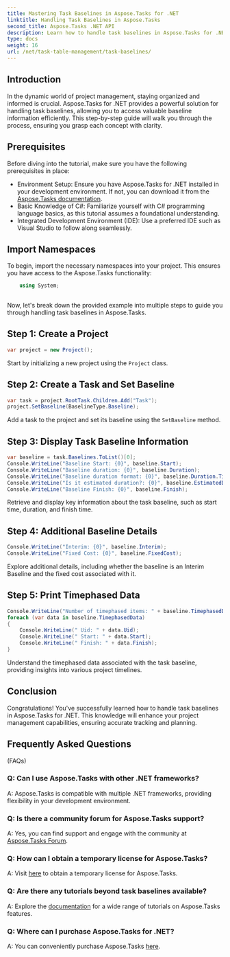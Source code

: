```yaml
---
title: Mastering Task Baselines in Aspose.Tasks for .NET
linktitle: Handling Task Baselines in Aspose.Tasks
second_title: Aspose.Tasks .NET API
description: Learn how to handle task baselines in Aspose.Tasks for .NET with this comprehensive tutorial. Enhance your project management skills today!
type: docs
weight: 16
url: /net/task-table-management/task-baselines/
---
```

## Introduction
In the dynamic world of project management, staying organized and informed is crucial. Aspose.Tasks for .NET provides a powerful solution for handling task baselines, allowing you to access valuable baseline information efficiently. This step-by-step guide will walk you through the process, ensuring you grasp each concept with clarity.
## Prerequisites
Before diving into the tutorial, make sure you have the following prerequisites in place:
- Environment Setup: Ensure you have Aspose.Tasks for .NET installed in your development environment. If not, you can download it from the [Aspose.Tasks documentation](https://reference.aspose.com/tasks/net/).
- Basic Knowledge of C#: Familiarize yourself with C# programming language basics, as this tutorial assumes a foundational understanding.
- Integrated Development Environment (IDE): Use a preferred IDE such as Visual Studio to follow along seamlessly.
## Import Namespaces
To begin, import the necessary namespaces into your project. This ensures you have access to the Aspose.Tasks functionality:
```csharp
    using System;
    
```
Now, let's break down the provided example into multiple steps to guide you through handling task baselines in Aspose.Tasks.
## Step 1: Create a Project
```csharp
var project = new Project();
```
Start by initializing a new project using the `Project` class.
## Step 2: Create a Task and Set Baseline
```csharp
var task = project.RootTask.Children.Add("Task");
project.SetBaseline(BaselineType.Baseline);
```
Add a task to the project and set its baseline using the `SetBaseline` method.
## Step 3: Display Task Baseline Information
```csharp
var baseline = task.Baselines.ToList()[0];
Console.WriteLine("Baseline Start: {0}", baseline.Start);
Console.WriteLine("Baseline duration: {0}", baseline.Duration);
Console.WriteLine("Baseline duration format: {0}", baseline.Duration.TimeUnit);
Console.WriteLine("Is it estimated duration?: {0}", baseline.EstimatedDuration);
Console.WriteLine("Baseline Finish: {0}", baseline.Finish);
```
Retrieve and display key information about the task baseline, such as start time, duration, and finish time.
## Step 4: Additional Baseline Details
```csharp
Console.WriteLine("Interim: {0}", baseline.Interim);
Console.WriteLine("Fixed Cost: {0}", baseline.FixedCost);
```
Explore additional details, including whether the baseline is an Interim Baseline and the fixed cost associated with it.
## Step 5: Print Timephased Data
```csharp
Console.WriteLine("Number of timephased items: " + baseline.TimephasedData.Count);
foreach (var data in baseline.TimephasedData)
{
    Console.WriteLine(" Uid: " + data.Uid);
    Console.WriteLine(" Start: " + data.Start);
    Console.WriteLine(" Finish: " + data.Finish);
}
```
Understand the timephased data associated with the task baseline, providing insights into various project timelines.
## Conclusion
Congratulations! You've successfully learned how to handle task baselines in Aspose.Tasks for .NET. This knowledge will enhance your project management capabilities, ensuring accurate tracking and planning.
## Frequently Asked Questions
 (FAQs)
### Q: Can I use Aspose.Tasks with other .NET frameworks?
A: Aspose.Tasks is compatible with multiple .NET frameworks, providing flexibility in your development environment.
### Q: Is there a community forum for Aspose.Tasks support?
A: Yes, you can find support and engage with the community at [Aspose.Tasks Forum](https://forum.aspose.com/c/tasks/15).
### Q: How can I obtain a temporary license for Aspose.Tasks?
A: Visit [here](https://purchase.aspose.com/temporary-license/) to obtain a temporary license for Aspose.Tasks.
### Q: Are there any tutorials beyond task baselines available?
A: Explore the [documentation](https://reference.aspose.com/tasks/net/) for a wide range of tutorials on Aspose.Tasks features.
### Q: Where can I purchase Aspose.Tasks for .NET?
A: You can conveniently purchase Aspose.Tasks [here](https://purchase.aspose.com/buy).
